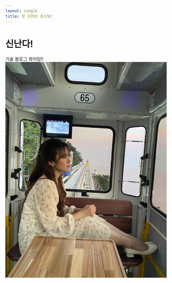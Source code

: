 ```yaml
---
layout: single
title: 첫 깃허브 포스팅!
---
```


# 신난다!

기술 블로그 화이팅!!
![IMG_9597](../images/2022-06-15-first/IMG_9597.jpg)
